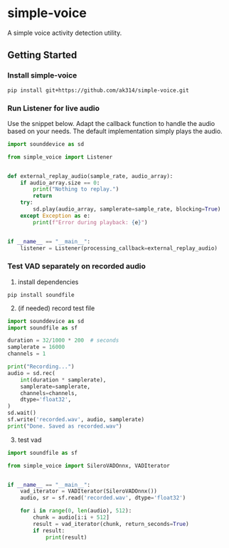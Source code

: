 # simple-voice

A simple voice activity detection utility.

## Getting Started

### Install simple-voice
```shell
pip install git+https://github.com/ak314/simple-voice.git
```

### Run Listener for live audio
Use the snippet below. Adapt the callback function to handle the audio based on your needs. The default implementation simply plays the audio.
```python
import sounddevice as sd

from simple_voice import Listener


def external_replay_audio(sample_rate, audio_array):
    if audio_array.size == 0:
        print("Nothing to replay.")
        return
    try:
        sd.play(audio_array, samplerate=sample_rate, blocking=True)
    except Exception as e:
        print(f"Error during playback: {e}")


if __name__ == "__main__":
    listener = Listener(processing_callback=external_replay_audio)
```

### Test VAD separately on recorded audio
1. install dependencies
```shell
pip install soundfile
```
2. (if needed) record test file
```python
import sounddevice as sd
import soundfile as sf

duration = 32/1000 * 200  # seconds
samplerate = 16000
channels = 1

print("Recording...")
audio = sd.rec(
    int(duration * samplerate), 
    samplerate=samplerate, 
    channels=channels,
    dtype='float32',
)
sd.wait()
sf.write('recorded.wav', audio, samplerate)
print("Done. Saved as recorded.wav")
```
3. test vad
```python
import soundfile as sf

from simple_voice import SileroVADOnnx, VADIterator


if __name__ == "__main__":
    vad_iterator = VADIterator(SileroVADOnnx())
    audio, sr = sf.read('recorded.wav', dtype='float32')

    for i in range(0, len(audio), 512):
        chunk = audio[i:i + 512]
        result = vad_iterator(chunk, return_seconds=True)
        if result:
            print(result)
```
